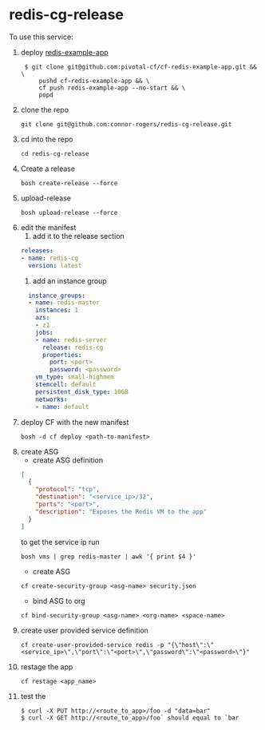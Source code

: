 # redis-cg-release

To use this service:

1. deploy [redis-example-app](https://github.com/pivotal-cf/cf-redis-example-app)
    ```
     $ git clone git@github.com:pivotal-cf/cf-redis-example-app.git && \
         pushd cf-redis-example-app && \
         cf push redis-example-app --no-start && \
         popd
    ```
1. clone the repo
    ```
    git clone git@github.com:connor-rogers/redis-cg-release.git
    ```
1. cd into the repo
    ```
    cd redis-cg-release
    ```
1. Create a release
    ```
    bosh create-release --force
    ```
1. upload-release
    ```
    bosh upload-release --force
    ```
1. edit the manifest
    1. add it to the release section
    ```yaml
    releases:
    - name: redis-cg
      version: latest
    ```
    1. add an instance group
    ```yaml
      instance_groups:
      - name: redis-master
        instances: 1
        azs:
        - z1
        jobs:
        - name: redis-server
          release: redis-cg
          properties:
            port: <port>
            password: <password>
        vm_type: small-highmem
        stemcell: default
        persistent_disk_type: 10GB
        networks:
        - name: default
    ```
1. deploy CF with the new manifest
    ```
    bosh -d cf deploy <path-to-manifest>
    ```
1. create ASG
    - create ASG definition
    ```json
    [
      {
        "protocol": "tcp",
        "destination": "<service_ip>/32",
        "ports": "<port>",
        "description": "Exposes the Redis VM to the app"
      }
    ]
    ```
    to get the service ip run 
    ```
    bosh vms | grep redis-master | awk '{ print $4 }'
    ```
    - create ASG
    ```
    cf create-security-group <asg-name> security.json
    ```
    - bind ASG to org
    ```
    cf bind-security-group <asg-name> <org-name> <space-name>
    ```
1. create user provided service definition
    ```
    cf create-user-provided-service redis -p "{\"host\":\"<service_ip>\",\"port\":\"<port>\",\"password\":\"<password>\"}"
    ```
1. restage the app
    ```
    cf restage <app_name>
    ```
1. test the 
    ```
    $ curl -X PUT http://<route_to_app>/foo -d "data=bar"
    $ curl -X GET http://<route_to_app>/foo` should equal to `bar
    ```
